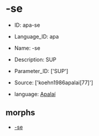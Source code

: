 # -se

* ID: apa-se 
* Language_ID: apa 
* Name: -se 
* Description: SUP 
* Parameter_ID: ['SUP'] 
* Source: ['koehn1986apalai[77]'] 

* language: <a href='/data/languages/apa'>Apalaí</a>


## morphs
* <a href='/data/morphs/apa-se-1'>-se</a>